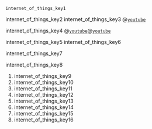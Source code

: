 ```ngMeta
internet_of_things_key1
```

internet_of_things_key2
internet_of_things_key3
@[`youtube`](Ciq8qrS7VLY)

internet_of_things_key4
@[`youtube`](7uELZkSLLDE)@[`youtube`](sOVXQ8Eo8rA)

internet_of_things_key5
internet_of_things_key6


internet_of_things_key7


internet_of_things_key8


1. internet_of_things_key9
2. internet_of_things_key10
3. internet_of_things_key11
4. internet_of_things_key12
5. internet_of_things_key13
6. internet_of_things_key14
7. internet_of_things_key15
8. internet_of_things_key16
